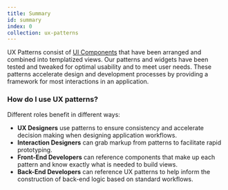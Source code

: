 ```yaml
---
title: Summary
id: summary
index: 0
collection: ux-patterns
---
```

<div class="row">
  <div class="col-md-12">
    <div>
    	<p>UX Patterns consist of <a href="/documentation/ui-components.html">UI Components</a> that have been arranged and combined into templatized views. Our patterns and widgets have been tested and tweaked for optimal usability and to meet user needs. These patterns accelerate design and development processes by providing a framework for most interactions in an application. </p>
        <h3>How do I use UX patterns?</h3>
        <p class="max-width-large">Different roles benefit in different ways:</p>
        <ul>
          <li><strong>UX Designers</strong> use patterns to ensure consistency and accelerate decision making when designing application workflows.</li>
          <li><strong>Interaction Designers</strong> can grab markup from patterns to facilitate rapid prototyping.</li>
          <li><strong>Front-End Developers</strong> can reference components that make up each pattern and know exactly what is needed to build views.</li>
          <li><strong>Back-End Developers</strong> can reference UX patterns to help inform the construction of back-end logic based on standard workflows.</li>
        </ul>
      </div>
  </div>
</div>
